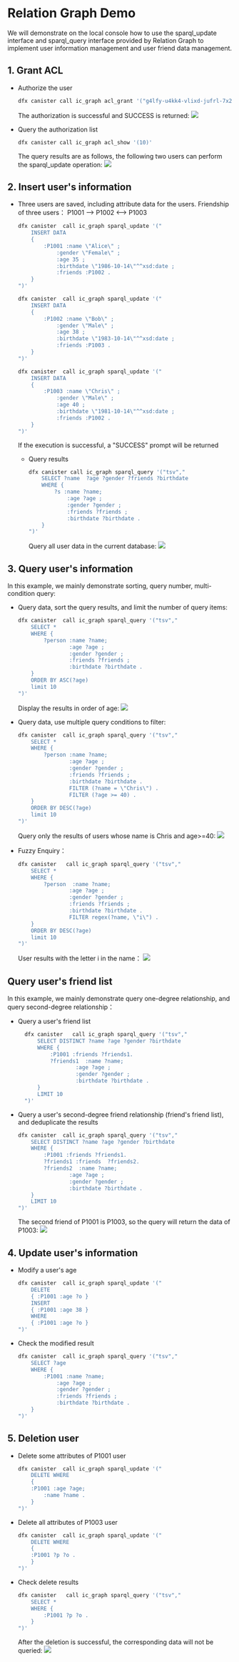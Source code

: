 # Relation Graph Demo  


We will demonstrate on the local console how to use the sparql_update interface and sparql_query interface provided by Relation Graph to implement user information management and user friend data management.

## 1. Grant ACL 

+ Authorize the user
    ```sh
    dfx canister call ic_graph acl_grant '("g4lfy-u4kk4-vlixd-jufrl-7x2ro-myhu2-ptpz3-lx4vu-u5ruj-ohwvl-hqe","user")'

    ```
    The authorization is successful and SUCCESS is returned:
    ![](../images/2022-03-30-10-47-52.png)

+ Query the authorization list
    ```sh
    dfx canister call ic_graph acl_show '(10)'

    ```
    The query results are as follows, the following two users can perform the sparql_update operation:
    ![](../images/2022-03-30-10-50-35.png)



## 2. Insert user's information

+ Three users are saved, including attribute data for the users. Friendship of three users： P1001 --> P1002 <--> P1003
    ```sh
    dfx canister  call ic_graph sparql_update '("  
        INSERT DATA
        { 
            :P1001 :name \"Alice\" ;
                :gender \"Female\" ;
                :age 35 ;
                :birthdate \"1986-10-14\"^^xsd:date ;
                :friends :P1002 .
        }
    ")'

    dfx canister  call ic_graph sparql_update '("  
        INSERT DATA
        { 
            :P1002 :name \"Bob\" ;
                :gender \"Male\" ;
                :age 38 ;
                :birthdate \"1983-10-14\"^^xsd:date ;
                :friends :P1003 .
        }
    ")'

    dfx canister  call ic_graph sparql_update '("  
        INSERT DATA
        { 
            :P1003 :name \"Chris\" ;
                :gender \"Male\" ;
                :age 40 ;
                :birthdate \"1981-10-14\"^^xsd:date ;
                :friends :P1002 .
        }
    ")'

    ```
    If the execution is successful, a "SUCCESS" prompt will be returned

  + Query  results

    ~~~sh
    dfx canister call ic_graph sparql_query '("tsv","
        SELECT ?name  ?age ?gender ?friends ?birthdate
        WHERE {
            ?s :name ?name;
                :age ?age ;
                :gender ?gender ;
                :friends ?friends ;
                :birthdate ?birthdate .
        } 
    ")'
    ~~~
    Query all user data in the current database:
    ![](../images/2022-03-28-19-24-28.png)

## 3. Query user's information

In this example, we mainly demonstrate sorting, query number, multi-condition query:

+ Query data, sort the query results, and limit the number of query items:
    ```sh
    dfx canister  call ic_graph sparql_query '("tsv","
        SELECT *
        WHERE {
            ?person :name ?name;
                    :age ?age ;
                    :gender ?gender ;
                    :friends ?friends ;
                    :birthdate ?birthdate .
        } 
        ORDER BY ASC(?age)
        limit 10
    ")'
    ```
    Display the results in order of age:
    ![](../images/2022-03-28-19-25-47.png)

+ Query data, use multiple query conditions to filter:
    ```sh
    dfx canister  call ic_graph sparql_query '("tsv","
        SELECT *
        WHERE {
            ?person :name ?name;
                    :age ?age ;
                    :gender ?gender ;
                    :friends ?friends ;
                    :birthdate ?birthdate .
                    FILTER (?name = \"Chris\") .
                    FILTER (?age >= 40) .
        } 
        ORDER BY DESC(?age)
        limit 10
    ")'
    ```
    Query only the results of users whose name is Chris and age>=40:
    ![](../images/2022-03-28-19-26-34.png)

+ Fuzzy Enquiry：
    ```sh
    dfx canister   call ic_graph sparql_query '("tsv","
        SELECT *
        WHERE {
            ?person  :name ?name;
                    :age ?age ;
                    :gender ?gender ;
                    :friends ?friends ;
                    :birthdate ?birthdate .
                    FILTER regex(?name, \"i\") .
        } 
        ORDER BY DESC(?age)
        limit 10
    ")'
    ```
    User results with the letter i in the name：
    ![](../images/2022-03-28-19-27-11.png)


## Query user's friend list

In this example, we mainly demonstrate  query one-degree relationship, and query second-degree relationship：

+ Query a user's friend list

  ~~~sh
    dfx canister   call ic_graph sparql_query '("tsv","
        SELECT DISTINCT ?name ?age ?gender ?birthdate
        WHERE {
            :P1001 :friends ?friends1.
            ?friends1  :name ?name;
                    :age ?age ;
                    :gender ?gender ;
                    :birthdate ?birthdate .
        }
        LIMIT 10
    ")'
  ~~~

+ Query a user's second-degree friend relationship (friend's friend list), and deduplicate the results

    ~~~sh
    dfx canister  call ic_graph sparql_query '("tsv","
        SELECT DISTINCT ?name ?age ?gender ?birthdate
        WHERE {
            :P1001 :friends ?friends1.
            ?friends1 :friends  ?friends2.
            ?friends2  :name ?name;
                    :age ?age ;
                    :gender ?gender ;
                    :birthdate ?birthdate .
        }
        LIMIT 10
    ")'
    ~~~
    The second friend of P1001 is P1003, so the query will return the data of P1003:
    ![](../images/2022-03-28-19-14-07.png)



## 4. Update user's information

+ Modify a user's age

    ```sh
    dfx canister  call ic_graph sparql_update '("  
        DELETE
        { :P1001 :age ?o }
        INSERT
        { :P1001 :age 38 }
        WHERE
        { :P1001 :age ?o }
    ")'
    ```

+ Check the modified result

    ~~~sh
    dfx canister  call ic_graph sparql_query '("tsv","
        SELECT ?age
        WHERE {
            :P1001 :name ?name;
                :age ?age ;
                :gender ?gender ;
                :friends ?friends ;
                :birthdate ?birthdate .
        } 
    ")'
    ~~~

## 5. Deletion user

+ Delete some attributes of P1001 user
    ```sh
    dfx canister  call ic_graph sparql_update '("
        DELETE WHERE
        {
        :P1001 :age ?age;
            :name ?name .
        }
    ")'
    ```

+ Delete all attributes of P1003 user
    ```sh
    dfx canister  call ic_graph sparql_update '("  
        DELETE WHERE
        {
        :P1001 ?p ?o .
        }
    ")'
    ```



+ Check delete results
    ```sh
    dfx canister   call ic_graph sparql_query '("tsv","
        SELECT *
        WHERE { 
            :P1001 ?p ?o .
        }
    ")'
    ```
    After the deletion is successful, the corresponding data will not be queried:
    ![](../images/2022-03-28-19-12-51.png)


